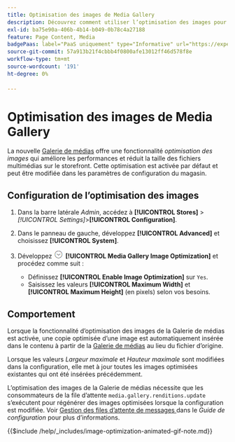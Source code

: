 ```yaml
---
title: Optimisation des images de Media Gallery
description: Découvrez comment utiliser l’optimisation des images pour vos ressources  [!DNL Commerce]  médias.
exl-id: ba75e90a-406b-4b14-b049-0b78c4a27188
feature: Page Content, Media
badgePaas: label="PaaS uniquement" type="Informative" url="https://experienceleague.adobe.com/en/docs/commerce/user-guides/product-solutions" tooltip="S’applique uniquement aux projets Adobe Commerce on Cloud (infrastructure PaaS gérée par Adobe) et aux projets On-premise."
source-git-commit: 57a913b21f4cbbb4f0800afe13012ff46d578f8e
workflow-type: tm+mt
source-wordcount: '191'
ht-degree: 0%

---
```


# Optimisation des images de Media Gallery

La nouvelle [Galerie de médias](media-gallery.md) offre une fonctionnalité _optimisation des images_ qui améliore les performances et réduit la taille des fichiers multimédias sur le storefront. Cette optimisation est activée par défaut et peut être modifiée dans les paramètres de configuration du magasin.

## Configuration de l’optimisation des images

1. Dans la barre latérale _Admin_, accédez à **[!UICONTROL Stores]** > _[!UICONTROL Settings]_>**[!UICONTROL Configuration]**.

1. Dans le panneau de gauche, développez **[!UICONTROL Advanced]** et choisissez **[!UICONTROL System]**.

1. Développez ![Sélecteur d’extension](../assets/icon-display-expand.png) **[!UICONTROL Media Gallery Image Optimization]** et procédez comme suit :

   - Définissez **[!UICONTROL Enable Image Optimization]** sur `Yes`.
   - Saisissez les valeurs **[!UICONTROL Maximum Width]** et **[!UICONTROL Maximum Height]** (en pixels) selon vos besoins.

## Comportement

Lorsque la fonctionnalité d’optimisation des images de la Galerie de médias est activée, une copie optimisée d’une image est automatiquement insérée dans le contenu à partir de la [Galerie de médias](media-gallery.md) au lieu du fichier d’origine.

Lorsque les valeurs _Largeur maximale_ et _Hauteur maximale_ sont modifiées dans la configuration, elle met à jour toutes les images optimisées existantes qui ont été insérées précédemment.

L’optimisation des images de la Galerie de médias nécessite que les consommateurs de la file d’attente `media.gallery.renditions.update` s’exécutent pour régénérer des images optimisées lorsque la configuration est modifiée. Voir [ Gestion des files d’attente de messages ](https://experienceleague.adobe.com/docs/commerce-operations/configuration-guide/message-queues/manage-message-queues.html) dans le _Guide de configuration_ pour plus d’informations.

{{$include /help/_includes/image-optimization-animated-gif-note.md}}
